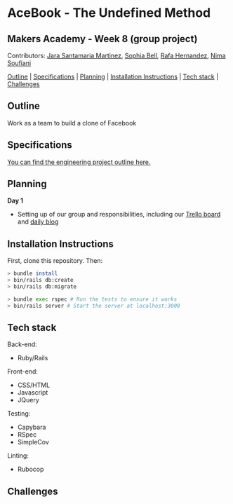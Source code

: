 # AceBook - The Undefined Method

## Makers Academy - Week 8 (group project)

Contributors: [Jara Santamaria Martinez](https://github.com/jarasmar), [Sophia Bell](https://github.com/Kittaru87), [Rafa Hernandez](https://github.com/rafahg), [Nima Soufiani](https://github.com/Nimzyow)

[Outline](#-outline) | [Specifications](#-specifications) | [Planning](#-planning) | [Installation Instructions](#-installation-instructions) | [Tech stack](#-tech-stack) | [Challenges](#-challenges)

## Outline

Work as a team to build a clone of Facebook

## Specifications

[You can find the engineering project outline here.](https://github.com/makersacademy/course/tree/master/engineering_projects/rails)

## Planning

**Day 1**

- Setting up of our group and responsibilities, including our [Trello board](https://trello.com/b/adiRFheq/the-undefined-method) and [daily blog](https://github.com/Kittaru87/acebook-theUndefinedMethod/blob/master/Blog.md)


## Installation Instructions

First, clone this repository. Then:

```bash
> bundle install
> bin/rails db:create
> bin/rails db:migrate

> bundle exec rspec # Run the tests to ensure it works
> bin/rails server # Start the server at localhost:3000
```

## Tech stack

Back-end:

* Ruby/Rails

Front-end:
* CSS/HTML
* Javascript
* JQuery

Testing:

* Capybara
* RSpec
* SimpleCov

Linting:

* Rubocop

## Challenges